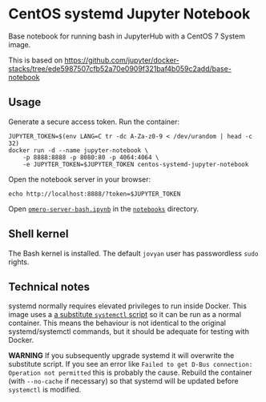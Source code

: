 # CentOS systemd Jupyter Notebook

Base notebook for running bash in JupyterHub with a CentOS 7 System image.

This is based on https://github.com/jupyter/docker-stacks/tree/ede5987507cfb52a70e0909f321baf4b059c2add/base-notebook


## Usage

Generate a secure access token.
Run the container:

    JUPYTER_TOKEN=$(env LANG=C tr -dc A-Za-z0-9 < /dev/urandom | head -c 32)
    docker run -d --name jupyter-notebook \
        -p 8888:8888 -p 8080:80 -p 4064:4064 \
        -e JUPYTER_TOKEN=$JUPYTER_TOKEN centos-systemd-jupyter-notebook

Open the notebook server in your browser:

    echo http://localhost:8888/?token=$JUPYTER_TOKEN

Open [`omero-server-bash.ipynb`](notebooks/omero-server-bash.ipynb) in the [`notebooks`](notebooks) directory.


## Shell kernel

The Bash kernel is installed.
The default `jovyan` user has passwordless `sudo` rights.


## Technical notes

systemd normally requires elevated privileges to run inside Docker.
This image uses a [a substitute `systemctl` script](https://github.com/gdraheim/docker-systemctl-replacement) so it can be run as a normal container.
This means the behaviour is not identical to the original systemd/systemctl commands, but it should be adequate for testing with Docker.

**WARNING** If you subsequently upgrade systemd it will overwrite the substitute script.
If you see an error like `Failed to get D-Bus connection: Operation not permitted` this is probably the cause.
Rebuild the container (with `--no-cache` if necessary) so that systemd will be updated before `systemctl` is modified.
